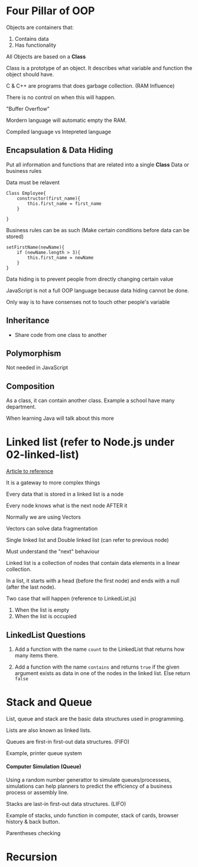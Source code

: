 # Four Pillar of OOP

Objects are containers that: 
1) Contains data
2) Has functionality

All Objects are based on a **Class**

Class is a prototype of an object. It describes what variable and function the object should have.

C & C++ are programs that does garbage collection. (RAM Influence)

There is no control on when this will happen. 

"Buffer Overflow"

Mordern language will automatic empty the RAM. 

Compiled language vs Intepreted language


## Encapsulation & Data Hiding
Put all information and functions that are related into a single **Class**
Data or business rules

Data must be relavent
```
Class Employee{
    constructor(first_name){
        this.first_name = first_name
    }

}
```

Business rules can be as such (Make certain conditions before data can be stored)
```
setFirstName(newName){
    if (newName.length > 3){
        this.first_name = newName
    }
}
```

Data hiding is to prevent people from directly changing certain value

JavaScript is not a full OOP language because data hiding cannot be done. 

Only way is to have consenses not to touch other people's variable

## Inheritance
* Share code from one class to another


## Polymorphism
Not needed in JavaScript

## Composition
As a class, it can contain another class. Example a school have many department. 

When learning Java will talk about this more


# Linked list (refer to Node.js under 02-linked-list)

[Article to reference](https://humanwhocodes.com/blog/2019/01/computer-science-in-javascript-linked-list/)

It is a gateway to more complex things

Every data that is stored in a linked list is a node

Every node knows what is the next node AFTER it

Normally we are using Vectors 

Vectors can solve data fragmentation

Single linked list and Double linked list (can refer to previous node)

Must understand the "next" behaviour

Linked list is a collection of nodes that contain data elements in a linear collection. 

In a list, it starts with a head (before the first node) and ends with a null (after the last node).


Two case that will happen (reference to LinkedList.js)
1. When the list is empty
2. When the list is occupied


## LinkedList Questions
1. Add a function with the name `count` to the LinkedList that returns how many items there.

2. Add a function with the name `contains` and returns `true` if the given argument exists as data in one of the nodes in the linked list.
Else return `false`


# Stack and Queue
List, queue and stack are the basic data structures used in programming. 

Lists are also known as linked lists.

Queues are first-in first-out data structures.  (FIFO)

Example, printer queue system

#### Computer Simulation (Queue)
Using a random number generattor to simulate queues/processess, simulations can help planners to predict the efficiency of a business process or assembly line.

Stacks are last-in first-out data structures. (LIFO)

Example of stacks, undo function in computer, stack of cards, browser history & back button.

Parentheses checking


# Recursion